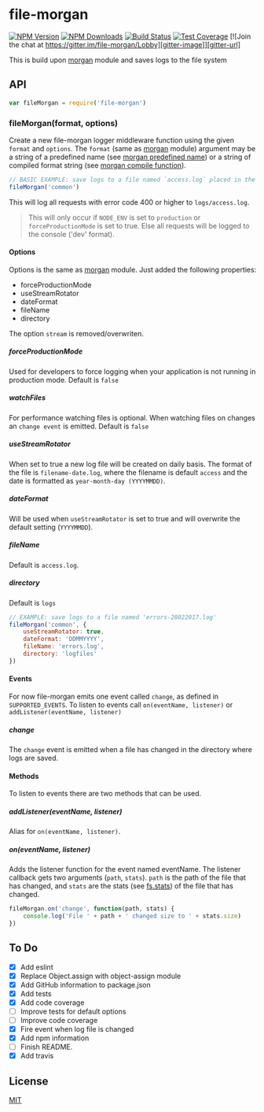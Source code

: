 file-morgan
============

[![NPM Version][npm-image]][npm-url]
[![NPM Downloads][downloads-image]][downloads-url]
[![Build Status][travis-image]][travis-url]
[![Test Coverage][coveralls-image]][coveralls-url]
[![Join the chat at https://gitter.im/file-morgan/Lobby][gitter-image]][gitter-url]

This is build upon [morgan](https://github.com/expressjs/morgan) module and saves logs to the file system

## API

```js
var fileMorgan = require('file-morgan')
```

### fileMorgan(format, options)

Create a new file-morgan logger middleware function using the given `format` and `options`. The `format` (same as
[morgan](https://github.com/expressjs/morgan) module) argument may be a string of a predefined name (see
[morgan predefined name](https://github.com/expressjs/morgan#predefined-formats)) or a string of compiled format string (see
[morgan compile function](https://github.com/expressjs/morgan#morgancompileformat)).

```js
// BASIC EXAMPLE: save logs to a file named `access.log` placed in the `logs` directory
fileMorgan('common')
```

This will log all requests with error code 400 or higher to `logs/access.log`.

> This will only occur if `NODE_ENV` is set to `production` or `forceProductionMode` is set to true. Else all 
requests will be logged to the console ('dev' format).

#### Options

Options is the same as [morgan](https://github.com/expressjs/morgan) module. Just added the following properties:

* forceProductionMode
* useStreamRotator
* dateFormat
* fileName
* directory

The option `stream` is removed/overwriten.

##### forceProductionMode

Used for developers to force logging when your application is not running in production mode. Default is `false`

##### watchFiles

For performance watching files is optional. When watching files on changes an `change event` is emitted. Default is `false`

##### useStreamRotator

When set to true a new log file will be created on daily basis. The format of the file is `filename-date.log`, where the filename is default `access` 
and the date is formatted as `year-month-day (YYYYMMDD)`.

##### dateFormat

Will be used when `useStreamRotator` is set to true and will overwrite the default setting (`YYYYMMDD`).

##### fileName

Default is `access.log`.

##### directory

Default is `logs`

```js
// EXAMPLE: save logs to a file named 'errors-28022017.log'
fileMorgan('common', {
	useStreamRotator: true,
	dateFormat: 'DDMMYYYY',
	fileName: 'errors.log',
	directory: 'logfiles'
})
```

#### Events

For now file-morgan emits one event called `change`, as defined in `SUPPORTED_EVENTS`. To listen to events call `on(eventName, listener)` or `addListener(eventName, listener)`

##### change

The `change` event is emitted when a file has changed in the directory where logs are saved.

#### Methods

To listen to events there are two methods that can be used.

##### addListener(eventName, listener)

Alias for `on(eventName, listener)`.

##### on(eventName, listener)

Adds the listener function for the event named eventName. The listener callback gets two arguments (`path`, `stats`). `path` is the path of the file that has changed, and `stats` are
the stats (see [fs.stats](https://nodejs.org/api/fs.html#fs_class_fs_stats)) of the file that has changed.

```js
fileMorgan.on('change', function(path, stats) {
	console.log('File ' + path + ' changed size to ' + stats.size)
})
```

## To Do
- [X] Add eslint
- [X] Replace Object.assign with object-assign module
- [X] Add GitHub information to package.json
- [X] Add tests
- [X] Add code coverage
- [ ] Improve tests for default options
- [ ] Improve code coverage
- [X] Fire event when log file is changed
- [X] Add npm information
- [ ] Finish README.
- [X] Add travis

## License
[MIT](LICENSE)

[npm-image]: https://img.shields.io/npm/v/file-morgan.svg
[npm-url]: https://npmjs.org/package/file-morgan
[downloads-image]: https://img.shields.io/npm/dm/file-morgan.svg
[downloads-url]: https://npmjs.org/package/file-morgan
[travis-image]: https://img.shields.io/travis/Tarabass/file-morgan.svg
[travis-url]: https://travis-ci.org/Tarabass/file-morgan
[coveralls-image]: https://img.shields.io/coveralls/Tarabass/file-morgan/master.svg
[coveralls-url]: https://coveralls.io/r/Tarabass/file-morgan?branch=master
[gitter-image]: https://badges.gitter.im/file-morgan/Lobby.svg
[gitter-url]: https://gitter.im/file-morgan/Lobby?utm_source=badge&utm_medium=badge&utm_campaign=pr-badge&utm_content=badge